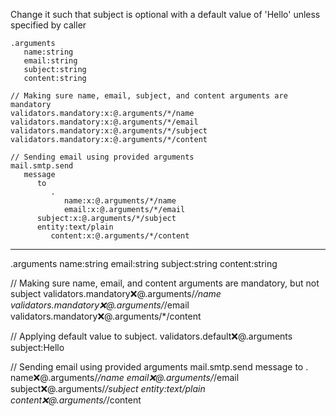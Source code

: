 Change it such that subject is optional with a default value of 'Hello' unless specified by caller

```hyperlambda
.arguments
   name:string
   email:string
   subject:string
   content:string

// Making sure name, email, subject, and content arguments are mandatory
validators.mandatory:x:@.arguments/*/name
validators.mandatory:x:@.arguments/*/email
validators.mandatory:x:@.arguments/*/subject
validators.mandatory:x:@.arguments/*/content

// Sending email using provided arguments
mail.smtp.send
   message
      to
         .
            name:x:@.arguments/*/name
            email:x:@.arguments/*/email
      subject:x:@.arguments/*/subject
      entity:text/plain
         content:x:@.arguments/*/content
```
---
.arguments
   name:string
   email:string
   subject:string
   content:string

// Making sure name, email, and content arguments are mandatory, but not subject
validators.mandatory:x:@.arguments/*/name
validators.mandatory:x:@.arguments/*/email
validators.mandatory:x:@.arguments/*/content

// Applying default value to subject.
validators.default:x:@.arguments
   subject:Hello

// Sending email using provided arguments
mail.smtp.send
   message
      to
         .
            name:x:@.arguments/*/name
            email:x:@.arguments/*/email
      subject:x:@.arguments/*/subject
      entity:text/plain
         content:x:@.arguments/*/content
